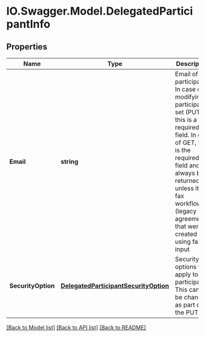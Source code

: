 # IO.Swagger.Model.DelegatedParticipantInfo
## Properties

Name | Type | Description | Notes
------------ | ------------- | ------------- | -------------
**Email** | **string** | Email of the participant. In case of modifying a participant set (PUT) this is a required field. In case of GET, this is the required field and will always be returned unless it is a fax workflow (legacy agreements) that were created using fax as input | [optional] 
**SecurityOption** | [**DelegatedParticipantSecurityOption**](DelegatedParticipantSecurityOption.md) | Security options that apply to the participant. This cannot be changed as part of the PUT call | [optional] 

[[Back to Model list]](../README.md#documentation-for-models) [[Back to API list]](../README.md#documentation-for-api-endpoints) [[Back to README]](../README.md)

